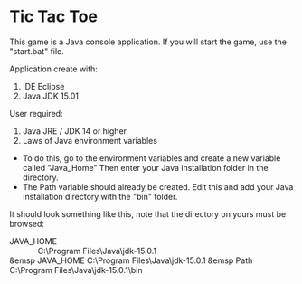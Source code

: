 # Tic Tac Toe

This game is a Java console application. 
If you will start the game, use the "start.bat" file.

Application create with:
1) IDE Eclipse
2) Java JDK 15.01

User required:
1) Java JRE / JDK 14 or higher
2) Laws of Java environment variables  
-  To do this, go to the environment variables and create a new variable called "Java_Home" 
   Then enter your Java installation folder in the directory. 
-  The Path variable should already be created. Edit this and add your Java installation directory with the "bin" folder. 

It should look something like this, note that the directory on yours must be browsed: <br> 

<div style="padding-left: 0px">JAVA_HOME</div> <div style="padding-left: 50px">C:\Program Files\Java\jdk-15.0.1</div>
&emsp JAVA_HOME   C:\Program Files\Java\jdk-15.0.1          
&emsp Path        C:\Program Files\Java\jdk-15.0.1\bin  

